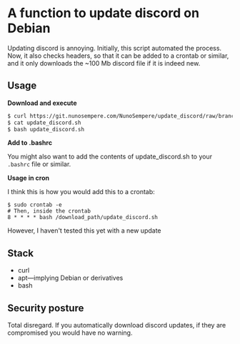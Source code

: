 # A function to update discord on Debian

Updating discord is annoying. Initially, this script automated the process. Now, it also checks headers, so that it can be added to a crontab or similar, and it only downloads the ~100 Mb discord file if it is indeed new.

## Usage

**Download and execute**

```sh
$ curl https://git.nunosempere.com/NunoSempere/update_discord/raw/branch/master/update_discord.sh -o update_discord.sh
$ cat update_discord.sh
$ bash update_discord.sh
```

**Add to .bashrc**

You might also want to add the contents of update_discord.sh to your `.bashrc` file or similar.

**Usage in cron**

I think this is how you would add this to a crontab: 

```
$ sudo crontab -e
# Then, inside the crontab
8 * * * * bash /download_path/update_discord.sh
```

However, I haven't tested this yet with a new update

## Stack

- curl
- apt—implying Debian or derivatives
- bash


## Security posture

Total disregard. If you automatically download discord updates, if they are compromised you would have no warning.
